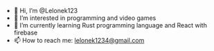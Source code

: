 - 👋 Hi, I’m @Lelonek123
- 👀 I’m interested in programming and video games
- 🌱 I’m currently learning Rust programming language and React with firebase
- 📫 How to reach me: lelonek1234@gmail.com

<!---
- 💞️ I’m looking to collaborate on ...
Lelonek123/Lelonek123 is a ✨ special ✨ repository because its `README.md` (this file) appears on your GitHub profile.
You can click the Preview link to take a look at your changes.
--->

